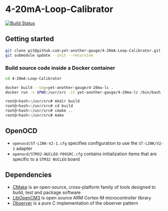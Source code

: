 # 4-20mA-Loop-Calibrator
[![Build Status](https://travis-ci.org/yet-another-gauge/4-20mA-Loop-Calibrator.svg?branch=master)](https://travis-ci.org/yet-another-gauge/4-20mA-Loop-Calibrator)

## Getting started

```bash
git clone git@github.com:yet-another-gauge/4-20mA-Loop-Calibrator.git
git submodule update --init --recursive
```

### Build source code inside a Docker container

```bash
cd 4-20mA-Loop-Calibrator

docker build --tag=yet-another-gauge/4-20ma-lc .
docker run -v $PWD:/usr/src -it yet-another-gauge/4-20ma-lc /bin/bash

root@<hash>:/usr/src# mkdir build
root@<hash>:/usr/src# cd build
root@<hash>:/usr/src# cmake ..
root@<hash>:/usr/src# make
```

## OpenOCD

- `openocd/ST-LINK-V2-1.cfg` specifies configuration to use the `ST-LINK/V2-1` adapter
- `openocd/STM32-NUCLEO-F091RC.cfg` contains initialization items that are specific to a `STM32 NUCLEO` board

## Dependencies

* [CMake](https://cmake.org/) is an open-source, cross-platform family of tools designed to build, test and package software
* [LibOpenCM3](http://libopencm3.org/) is open source ARM Cortex-M microcontroller library
* [Observer](https://github.com/yet-another-gauge/observer) is a pure C implementation of the observer pattern

